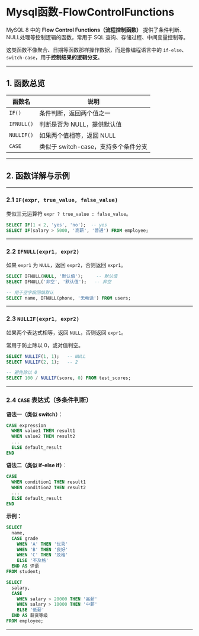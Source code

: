 # Mysql函数-FlowControlFunctions

MySQL 8 中的 **Flow Control Functions（流程控制函数）** 提供了条件判断、NULL处理等控制逻辑的函数，常用于 SQL 查询、存储过程、中间变量控制等。

这类函数不像聚合、日期等函数那样操作数据，而是像编程语言中的 `if-else`、`switch-case`，用于**控制结果的逻辑分支**。

---

## 1. 函数总览

| 函数名        | 说明                              |
|---------------|-----------------------------------|
| `IF()`        | 条件判断，返回两个值之一          |
| `IFNULL()`    | 判断是否为 NULL，提供默认值       |
| `NULLIF()`    | 如果两个值相等，返回 NULL         |
| `CASE`        | 类似于 switch-case，支持多个条件分支 |

---

## 2. 函数详解与示例

---

### 2.1 `IF(expr, true_value, false_value)`

类似三元运算符 `expr ? true_value : false_value`。

```sql
SELECT IF(1 < 2, 'yes', 'no');  -- yes
SELECT IF(salary > 5000, '高薪', '普通') FROM employee;
```

---

### 2.2 `IFNULL(expr1, expr2)`

如果 `expr1` 为 `NULL`，返回 `expr2`，否则返回 `expr1`。

```sql
SELECT IFNULL(NULL, '默认值');     -- 默认值
SELECT IFNULL('非空', '默认值');   -- 非空

-- 用于空字段回填默认
SELECT name, IFNULL(phone, '无电话') FROM users;
```

---

### 2.3 `NULLIF(expr1, expr2)`

如果两个表达式相等，返回 `NULL`，否则返回 `expr1`。

常用于防止除以 0，或对值判空。

```sql
SELECT NULLIF(1, 1);   -- NULL
SELECT NULLIF(2, 1);   -- 2

-- 避免除以 0
SELECT 100 / NULLIF(score, 0) FROM test_scores;
```

---

### 2.4 `CASE` 表达式（多条件判断）

**语法一（类似 switch）**：

```sql
CASE expression
  WHEN value1 THEN result1
  WHEN value2 THEN result2
  ...
  ELSE default_result
END
```

**语法二（类似 if-else if）**：

```sql
CASE
  WHEN condition1 THEN result1
  WHEN condition2 THEN result2
  ...
  ELSE default_result
END
```

**示例：**

```sql
SELECT
  name,
  CASE grade
    WHEN 'A' THEN '优秀'
    WHEN 'B' THEN '良好'
    WHEN 'C' THEN '及格'
    ELSE '不及格'
  END AS 评语
FROM student;
```

```sql
SELECT
  salary,
  CASE
    WHEN salary > 20000 THEN '高薪'
    WHEN salary > 10000 THEN '中薪'
    ELSE '低薪'
  END AS 薪资等级
FROM employee;
```

---

